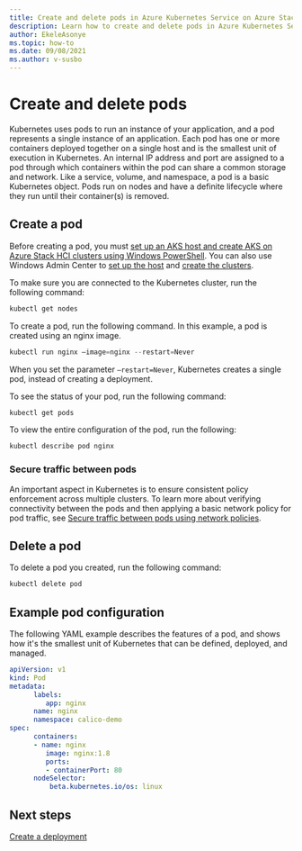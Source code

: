 ```yaml
---
title: Create and delete pods in Azure Kubernetes Service on Azure Stack HCI
description: Learn how to create and delete pods in Azure Kubernetes Service (AKS) on Azure Stack HCI.
author: EkeleAsonye
ms.topic: how-to
ms.date: 09/08/2021
ms.author: v-susbo
---
```


# Create and delete pods

Kubernetes uses pods to run an instance of your application, and a pod represents a single instance of an application. Each pod has one or more containers deployed together on a single host and is the smallest unit of execution in Kubernetes. An internal IP address and port are assigned to a pod through which containers within the pod can share a common storage and network. Like a service, volume, and namespace, a pod is a basic Kubernetes object. Pods run on nodes and have a definite lifecycle where they run until their container(s) is removed.

## Create a pod

Before creating a pod, you must [set up an AKS host and create AKS on Azure Stack HCI clusters using Windows PowerShell](./kubernetes-walkthrough-powershell.md). You can also use Windows Admin Center to [set up the host](./setup.md) and [create the clusters](./create-kubernetes-cluster.md).

To make sure you are connected to the Kubernetes cluster, run the following command:

```powershell
kubectl get nodes
```

To create a pod, run the following command. In this example, a pod is created using an nginx image.  

```powershell
kubectl run nginx –image=nginx --restart=Never
```

When you set the parameter `–restart=Never`, Kubernetes creates a single pod, instead of creating a deployment.

To see the status of your pod, run the following command:

```powershell
kubectl get pods
```

To view the entire configuration of the pod, run the following:

```powershell
kubectl describe pod nginx
```

### Secure traffic between pods

An important aspect in Kubernetes is to ensure consistent policy enforcement across multiple clusters. To learn more about verifying connectivity between the pods and then applying a basic network policy for pod traffic, see [Secure traffic between pods using network policies](./calico-networking-policy.md).

## Delete a pod

To delete a pod you created, run the following command:

```powershell
kubectl delete pod
```

## Example pod configuration

The following YAML example describes the features of a pod, and shows how it's the smallest unit of Kubernetes that can be defined, deployed, and managed.

```yml
apiVersion: v1 
kind: Pod 
metadata: 
      labels: 
         app: nginx 
      name: nginx 
      namespace: calico-demo 
spec: 
      containers: 
      - name: nginx 
         image: nginx:1.8 
         ports: 
         - containerPort: 80 
      nodeSelector: 
          beta.kubernetes.io/os: linux
```

## Next steps

[Create a deployment](create-deployments.md)
